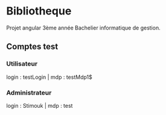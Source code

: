 # Bibliotheque

Projet angular 3ème année Bachelier informatique de gestion. 

## Comptes test
### Utilisateur
login : testLogin | mdp : testMdp1$

### Administrateur
login : Stimouk | mdp : test
